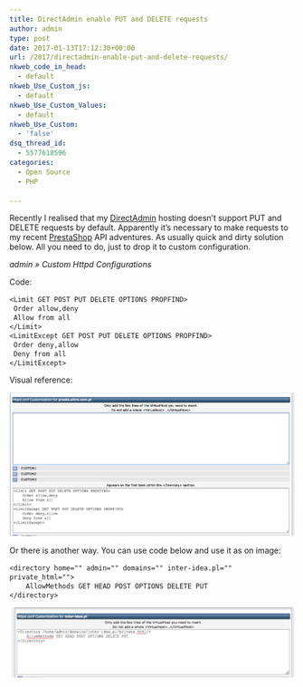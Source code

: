```yaml
---
title: DirectAdmin enable PUT and DELETE requests
author: admin
type: post
date: 2017-01-13T17:12:30+00:00
url: /2017/directadmin-enable-put-and-delete-requests/
nkweb_code_in_head:
  - default
nkweb_Use_Custom_js:
  - default
nkweb_Use_Custom_Values:
  - default
nkweb_Use_Custom:
  - 'false'
dsq_thread_id:
  - 5577618596
categories:
  - Open Source
  - PHP

---
```

Recently I&nbsp;realised that my [DirectAdmin](https://www.directadmin.com) hosting doesn&#8217;t support PUT and DELETE requests by default. Apparently it&#8217;s necessary to make requests to my recent [PrestaShop](https://www.prestashop.com/en/) API adventures. As usually quick and dirty solution below. All you need to do, just to drop it to custom configuration.
<!--more-->

_admin&nbsp;»&nbsp;Custom Httpd Configurations_

Code:

```
<Limit GET POST PUT DELETE OPTIONS PROPFIND>
 Order allow,deny
 Allow from all
</Limit>
<LimitExcept GET POST PUT DELETE OPTIONS PROPFIND>
 Order deny,allow
 Deny from all
</LimitExcept>
```

Visual reference:

![custom-httpd-config-2x](images/uploads/2017/01/custom-httpd-config-2x.png) 

Or there is another way. You can use code below and use it as on image:

```
<directory home="" admin="" domains="" inter-idea.pl="" private_html="">
    AllowMethods GET HEAD POST OPTIONS DELETE PUT
</directory>
```

![GET_POST_OPTIONS_directadmin](images/uploads/2019/12/GET_POST_OPTIONS_directadmin.png) 